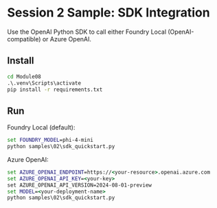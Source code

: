 # Session 2 Sample: SDK Integration

Use the OpenAI Python SDK to call either Foundry Local (OpenAI-compatible) or Azure OpenAI.

## Install
```cmd
cd Module08
.\.venv\Scripts\activate
pip install -r requirements.txt
```

## Run
Foundry Local (default):
```cmd
set FOUNDRY_MODEL=phi-4-mini
python samples\02\sdk_quickstart.py
```

Azure OpenAI:
```cmd
set AZURE_OPENAI_ENDPOINT=https://<your-resource>.openai.azure.com
set AZURE_OPENAI_API_KEY=<your-key>
set AZURE_OPENAI_API_VERSION=2024-08-01-preview
set MODEL=<your-deployment-name>
python samples\02\sdk_quickstart.py
```
